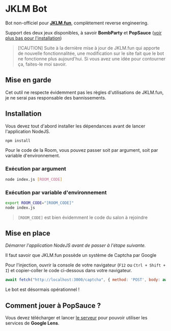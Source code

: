 # JKLM Bot

Bot non-officiel pour **[JKLM.fun](https://jklm.fun/)**, complètement reverse engineering.

Support des deux jeux disponibles, à savoir **BombParty** et **PopSauce** ([voir plus bas pour l'installation](#comment-jouer-à-popsauce-))

> [!CAUTION] Suite à la dernière mise à jour de JKLM.fun qui apporte de nouvelle fonctionnalitée, une modification sur le site fait que le bot ne fonctionne plus aujourd'hui. Si vous avez une idée pour contourner ça, faites-le moi savoir.


## Mise en garde

Cet outil ne respecte évidemment pas les règles d'utilisations de JKLM.fun, je ne serai pas responsable des bannissements.


## Installation

Vous devez tout d'abord installer les dépendances avant de lancer l'application NodeJS.

```sh
npm install
```

Pour le code de la Room, vous pouvez passer soit par argument, soit par variable d'environnement.

### Exécution par argument

```sh
node index.js [ROOM_CODE]
```

### Exécution par variable d'environnement

```sh
export ROOM_CODE="[ROOM_CODE]"
node index.js
```

> `[ROOM_CODE]` est bien évidemment le code du salon à rejoindre


## Mise en place

*Démarrer l'application NodeJS avant de passer à l'étape suivante.*

Il faut savoir que JKLM.fun possède un système de Captcha par Google

Pour l'injection, ouvrir la console de votre navigateur (`F12` ou `Ctrl + Shift + I`) et copier-coller le code ci-dessous dans votre navigateur.

```javascript
await fetch("http://localhost:3000/captcha", { method: 'POST', body: await grecaptcha.execute('6LdzYGslAAAAACxOZaQA5J0CxlfdJQUdWvJYoAFM', { action: 'joinRoom' }) })
```

Le bot est désormais opérationnel !


## Comment jouer à PopSauce ?

Vous devez télécharger et lancer [le serveur](https://github.com/coco13579/popsauce-bot) pour pouvoir utiliser les services de **Google Lens**.